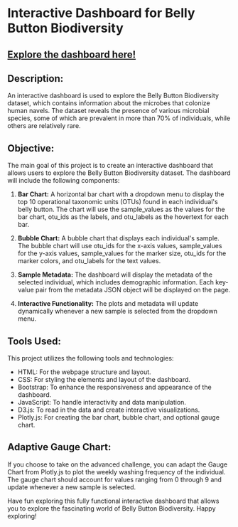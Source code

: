 # **Interactive Dashboard for Belly Button Biodiversity**
## [Explore the dashboard here!](https://datascience-skills.github.io/Belly-Button-Biodiversity-Exploration-Dashboard/)

## **Description:**
An interactive dashboard is used to explore the Belly Button Biodiversity dataset, which contains information about the microbes that colonize human navels. The dataset reveals the presence of various microbial species, some of which are prevalent in more than 70% of individuals, while others are relatively rare.

## **Objective:**
The main goal of this project is to create an interactive dashboard that allows users to explore the Belly Button Biodiversity dataset. The dashboard will include the following components:

1. **Bar Chart:** A horizontal bar chart with a dropdown menu to display the top 10 operational taxonomic units (OTUs) found in each individual's belly button. The chart will use the sample_values as the values for the bar chart, otu_ids as the labels, and otu_labels as the hovertext for each bar.

2. **Bubble Chart:** A bubble chart that displays each individual's sample. The bubble chart will use otu_ids for the x-axis values, sample_values for the y-axis values, sample_values for the marker size, otu_ids for the marker colors, and otu_labels for the text values.

3. **Sample Metadata:** The dashboard will display the metadata of the selected individual, which includes demographic information. Each key-value pair from the metadata JSON object will be displayed on the page.

4. **Interactive Functionality:** The plots and metadata will update dynamically whenever a new sample is selected from the dropdown menu.

## **Tools Used:**
This project utilizes the following tools and technologies:

- HTML: For the webpage structure and layout.
- CSS: For styling the elements and layout of the dashboard.
- Bootstrap: To enhance the responsiveness and appearance of the dashboard.
- JavaScript: To handle interactivity and data manipulation.
- D3.js: To read in the data and create interactive visualizations.
- Plotly.js: For creating the bar chart, bubble chart, and optional gauge chart.

## **Adaptive Gauge Chart:**
If you choose to take on the advanced challenge, you can adapt the Gauge Chart from Plotly.js to plot the weekly washing frequency of the individual. The gauge chart should account for values ranging from 0 through 9 and update whenever a new sample is selected.

Have fun exploring this fully functional interactive dashboard that allows you to explore the fascinating world of Belly Button Biodiversity. Happy exploring!
